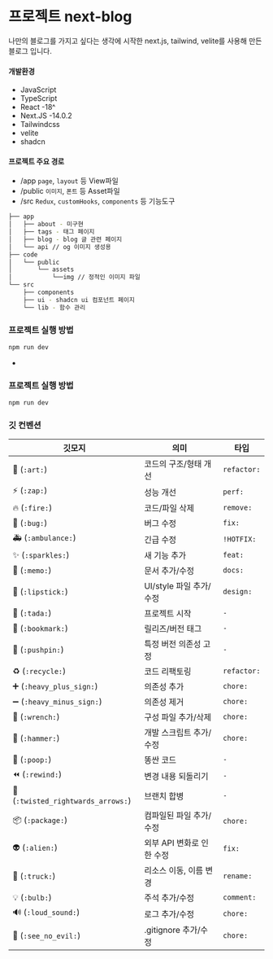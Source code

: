 # 프로젝트 next-blog

나만의 블로그를 가지고 싶다는 생각에 시작한 next.js, tailwind, velite를 사용해 만든 블로그 입니다.

#### 개발환경

- JavaScript
- TypeScript
- React -18^
- Next.JS -14.0.2
- Tailwindcss
- velite
- shadcn

#### 프로젝트 주요 경로

- /app `page`, `layout` 등 View파일
- /public `이미지`, `폰트` 등 Asset파일
- /src `Redux`, `customHooks`, `components` 등 기능도구

```bash
├── app
│   ├── about - 미구현
│   ├── tags - 태그 페이지
│   ├── blog - blog 글 관련 페이지
│   └── api // og 이미지 생성용
├── code
│   └── public
│       └── assets
│           └──img // 정적인 이미지 파일
└── src
    ├── components
    ├── ui - shadcn ui 컴포넌트 페이지
    └── lib - 함수 관리
```

### 프로젝트 실행 방법

```bash
npm run dev
```

-

### 프로젝트 실행 방법

```bash
npm run dev
```

### 깃 컨벤션

| 깃모지                             | 의미                      | 타입        |
| ---------------------------------- | ------------------------- | ----------- |
| 🎨 (`:art:`)                       | 코드의 구조/형태 개선     | `refactor:` |
| ⚡️ (`:zap:`)                      | 성능 개선                 | `perf:`     |
| 🔥 (`:fire:`)                      | 코드/파일 삭제            | `remove:`   |
| 🐛 (`:bug:`)                       | 버그 수정                 | `fix:`      |
| 🚑 (`:ambulance:`)                 | 긴급 수정                 | `!HOTFIX:`  |
| ✨ (`:sparkles:`)                  | 새 기능 추가              | `feat:`     |
| 📝 (`:memo:`)                      | 문서 추가/수정            | `docs:`     |
| 💄 (`:lipstick:`)                  | UI/style 파일 추가/수정   | `design:`   |
| 🎉 (`:tada:`)                      | 프로젝트 시작             | `-`         |
| 🔖 (`:bookmark:`)                  | 릴리즈/버전 태그          | `-`         |
| 📌 (`:pushpin:`)                   | 특정 버전 의존성 고정     | `-`         |
| ♻️ (`:recycle:`)                   | 코드 리팩토링             | `refactor:` |
| ➕ (`:heavy_plus_sign:`)           | 의존성 추가               | `chore:`    |
| ➖ (`:heavy_minus_sign:`)          | 의존성 제거               | `chore:`    |
| 🔧 (`:wrench:`)                    | 구성 파일 추가/삭제       | `chore:`    |
| 🔨 (`:hammer:`)                    | 개발 스크립트 추가/수정   | `chore:`    |
| 💩 (`:poop:`)                      | 똥싼 코드                 | `-`         |
| ⏪ (`:rewind:`)                    | 변경 내용 되돌리기        | `-`         |
| 🔀 (`:twisted_rightwards_arrows:`) | 브랜치 합병               | `-`         |
| 📦 (`:package:`)                   | 컴파일된 파일 추가/수정   | `chore:`    |
| 👽 (`:alien:`)                     | 외부 API 변화로 인한 수정 | `fix:`      |
| 🚚 (`:truck:`)                     | 리소스 이동, 이름 변경    | `rename:`   |
| 💡 (`:bulb:`)                      | 주석 추가/수정            | `comment:`  |
| 🔊 (`:loud_sound:`)                | 로그 추가/수정            | `chore:`    |
| 🙈 (`:see_no_evil:`)               | .gitignore 추가/수정      | `chore:`    |
